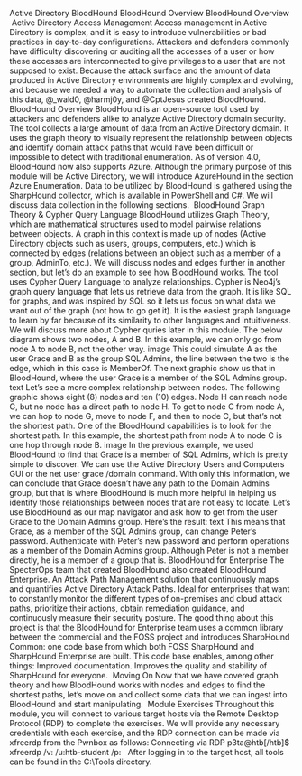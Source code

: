 Active Directory BloodHound 
BloodHound Overview 
BloodHound Overview 
 Active Directory Access Management 
Access management in Active Directory is complex, and it is easy to introduce vulnerabilities or bad practices in day-to-day configurations. 
Attackers and defenders commonly have difficulty discovering or auditing all the accesses of a user or how these accesses are interconnected to
give privileges to a user that are not supposed to exist. 
Because the attack surface and the amount of data produced in Active Directory environments are highly complex and evolving, and because we
needed a way to automate the collection and analysis of this data, @_wald0, @harmj0y, and @CptJesus created BloodHound. 
BloodHound Overview 
BloodHound is an open-source tool used by attackers and defenders alike to analyze Active Directory domain security. The tool collects a large
amount of data from an Active Directory domain. It uses the graph theory to visually represent the relationship between objects and identify
domain attack paths that would have been difficult or impossible to detect with traditional enumeration. As of version 4.0, BloodHound now also
supports Azure. Although the primary purpose of this module will be Active Directory, we will introduce AzureHound in the section Azure
Enumeration. 
Data to be utilized by BloodHound is gathered using the SharpHound collector, which is available in PowerShell and C#. We will discuss data
collection in the following sections. 
 BloodHound Graph Theory & Cypher Query Language 
BloodHound utilizes Graph Theory, which are mathematical structures used to model pairwise relations between objects. A graph in this context
is made up of nodes (Active Directory objects such as users, groups, computers, etc.) which is connected by edges (relations between an object
such as a member of a group, AdminTo, etc.). We will discuss nodes and edges further in another section, but let’s do an example to see how
BloodHound works. 
The tool uses Cypher Query Language to analyze relationships. Cypher is Neo4j’s graph query language that lets us retrieve data from the graph.
It is like SQL for graphs, and was inspired by SQL so it lets us focus on what data we want out of the graph (not how to go get it). It is the easiest
graph language to learn by far because of its similarity to other languages and intuitiveness. We will discuss more about Cypher quries later in
this module. 
The below diagram shows two nodes, A and B. In this example, we can only go from node A to node B, not the other way. 
image 
This could simulate A as the user Grace and B as the group SQL Admins, the line between the two is the edge, which in this case is MemberOf.
The next graphic show us that in BloodHound, where the user Grace is a member of the SQL Admins group. 
text 
Let’s see a more complex relationship between nodes. The following graphic shows eight (8) nodes and ten (10) edges. Node H can reach node G,
but no node has a direct path to node H. To get to node C from node A, we can hop to node G, move to node F, and then to node C, but that’s not
the shortest path. One of the BloodHound capabilities is to look for the shortest path. In this example, the shortest path from node A to node C is
one hop through node B. 
image 
In the previous example, we used BloodHound to find that Grace is a member of SQL Admins, which is pretty simple to discover. We can use the
Active Directory Users and Computers GUI or the net user grace /domain command. With only this information, we can conclude that
Grace doesn’t have any path to the Domain Admins group, but that is where BloodHound is much more helpful in helping us identify those
relationships between nodes that are not easy to locate. 
Let’s use BloodHound as our map navigator and ask how to get from the user Grace to the Domain Admins group. Here’s the result: 
text 
This means that Grace, as a member of the SQL Admins group, can change Peter’s password. Authenticate with Peter’s new password and
perform operations as a member of the Domain Admins group. Although Peter is not a member directly, he is a member of a group that is. 
BloodHound for Enterprise 
The SpecterOps team that created BloodHound also created BloodHound Enterprise. An Attack Path Management solution that continuously
maps and quantifies Active Directory Attack Paths. Ideal for enterprises that want to constantly monitor the different types of on-premises and
cloud attack paths, prioritize their actions, obtain remediation guidance, and continuously measure their security posture. 
The good thing about this project is that the BloodHound for Enterprise team uses a common library between the commercial and the FOSS
project and introduces SharpHound Common: one code base from which both FOSS SharpHound and SharpHound Enterprise are built. This code
base enables, among other things: 
Improved documentation.
Improves the quality and stability of SharpHound for everyone. 
 Moving On 
Now that we have covered graph theory and how BloodHound works with nodes and edges to find the shortest paths, let’s move on and collect
some data that we can ingest into BloodHound and start manipulating. 
 Module Exercises 
Throughout this module, you will connect to various target hosts via the Remote Desktop Protocol (RDP) to complete the exercises. We will
provide any necessary credentials with each exercise, and the RDP connection can be made via xfreerdp from the Pwnbox as follows: 
Connecting via RDP 
p3ta@htb[/htb]$ xfreerdp /v:<target IP address> /u:htb-student /p:<password>
  After logging in to the target host, all tools can be found in the C:\Tools directory. 

